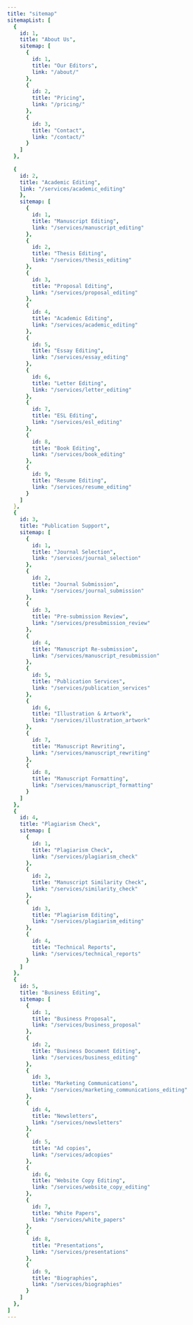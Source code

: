 ```yaml
---
title: "sitemap"
sitemapList: [
  {
    id: 1,
    title: "About Us",
    sitemap: [
      {
        id: 1,
        title: "Our Editors",
        link: "/about/"
      },
      {
        id: 2,
        title: "Pricing",
        link: "/pricing/"
      },
      {
        id: 3,
        title: "Contact",
        link: "/contact/"
      }
    ]
  },
  
  {
    id: 2,
    title: "Academic Editing",
    link: "/services/academic_editing"
    },
    sitemap: [
      {
        id: 1,
        title: "Manuscript Editing",
        link: "/services/manuscript_editing"
      },
      {
        id: 2,
        title: "Thesis Editing",
        link: "/services/thesis_editing"
      },
      {
        id: 3,
        title: "Proposal Editing",
        link: "/services/proposal_editing"
      },
      {
        id: 4,
        title: "Academic Editing",
        link: "/services/academic_editing"
      },
      {
        id: 5,
        title: "Essay Editing",
        link: "/services/essay_editing"
      },
      {
        id: 6,
        title: "Letter Editing",
        link: "/services/letter_editing"
      },
      {
        id: 7,
        title: "ESL Editing",
        link: "/services/esl_editing"
      },
      {
        id: 8,
        title: "Book Editing",
        link: "/services/book_editing"
      },
      {
        id: 9,
        title: "Resume Editing",
        link: "/services/resume_editing"
      }
    ]
  },
  {
    id: 3,
    title: "Publication Support",
    sitemap: [
      {
        id: 1,
        title: "Journal Selection",
        link: "/services/journal_selection"
      },
      {
        id: 2,
        title: "Journal Submission",
        link: "/services/journal_submission"
      },
      {
        id: 3,
        title: "Pre-submission Review",
        link: "/services/presubmission_review"
      },
      {
        id: 4,
        title: "Manuscript Re-submission",
        link: "/services/manuscript_resubmission"
      },
      {
        id: 5,
        title: "Publication Services",
        link: "/services/publication_services"
      },
      {
        id: 6,
        title: "Illustration & Artwork",
        link: "/services/illustration_artwork"
      },
      {
        id: 7,
        title: "Manuscript Rewriting",
        link: "/services/manuscript_rewriting"
      },
      {
        id: 8,
        title: "Manuscript Formatting",
        link: "/services/manuscript_formatting"
      }
    ]
  },
  {
    id: 4,
    title: "Plagiarism Check",
    sitemap: [
      {
        id: 1,
        title: "Plagiarism Check",
        link: "/services/plagiarism_check"
      },
      {
        id: 2,
        title: "Manuscript Similarity Check",
        link: "/services/similarity_check"
      },
      {
        id: 3,
        title: "Plagiarism Editing",
        link: "/services/plagiarism_editing"
      },
      {
        id: 4,
        title: "Technical Reports",
        link: "/services/technical_reports"
      }
    ]
  },
  {
    id: 5,
    title: "Business Editing",
    sitemap: [
      {
        id: 1,
        title: "Business Proposal",
        link: "/services/business_proposal"
      },
      {
        id: 2,
        title: "Business Document Editing",
        link: "/services/business_editing"
      },
      {
        id: 3,
        title: "Marketing Communications",
        link: "/services/marketing_communications_editing"
      },
      {
        id: 4,
        title: "Newsletters",
        link: "/services/newsletters"
      },
      {
        id: 5,
        title: "Ad copies",
        link: "/services/adcopies"
      },
      {
        id: 6,
        title: "Website Copy Editing",
        link: "/services/website_copy_editing"
      },
      {
        id: 7,
        title: "White Papers",
        link: "/services/white_papers"
      },
      {
        id: 8,
        title: "Presentations",
        link: "/services/presentations"
      },
      {
        id: 9,
        title: "Biographies",
        link: "/services/biographies"
      }
    ]
  },
]
---
```

